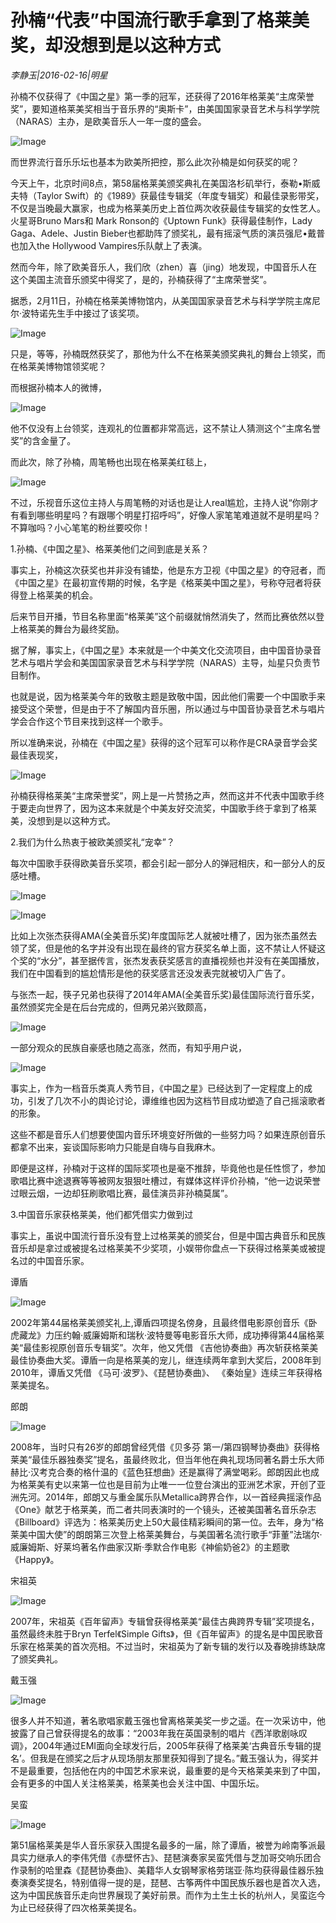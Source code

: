 # 孙楠“代表”中国流行歌手拿到了格莱美奖，却没想到是以这种方式

*李静玉|2016-02-16|明星*

孙楠不仅获得了《中国之星》第一季的冠军，还获得了2016年格莱美“主席荣誉奖”，要知道格莱美奖相当于音乐界的“奥斯卡”，由美国国家录音艺术与科学学院（NARAS）主办，是欧美音乐人一年一度的盛会。

![Image](http://static.ylzbl.com/uploads/ueditor/php/upload/image/20170927/1506519169842076.jpeg)

而世界流行音乐乐坛也基本为欧美所把控，那么此次孙楠是如何获奖的呢？

今天上午，北京时间8点，第58届格莱美颁奖典礼在美国洛杉矶举行，泰勒•斯威夫特（Taylor Swift）的《1989》获最佳专辑奖（年度专辑奖）和最佳录影带奖，不仅是当晚最大赢家，也成为格莱美历史上首位两次收获最佳专辑奖的女性艺人。火星哥Bruno Mars和 Mark Ronson的《Uptown Funk》获得最佳制作，Lady Gaga、Adele、Justin Bieber也都助阵了颁奖礼，最有摇滚气质的演员强尼•戴普也加入the Hollywood Vampires乐队献上了表演。

然而今年，除了欧美音乐人，我们欣（zhen）喜（jing）地发现，中国音乐人在这个美国主流音乐颁奖中得奖了，是的，孙楠获得了“主席荣誉奖”。

据悉，2月11日，孙楠在格莱美博物馆内，从美国国家录音艺术与科学学院主席尼尔·波特诺先生手中接过了该奖项。

![Image](http://si1.go2yd.com/get-image/0H1PvKJAX6e)

只是，等等，孙楠既然获奖了，那他为什么不在格莱美颁奖典礼的舞台上领奖，而在格莱美博物馆领奖呢？

而根据孙楠本人的微博，

![Image](http://si1.go2yd.com/get-image/0H1PvVRMCOW)

他不仅没有上台领奖，连观礼的位置都非常高远，这不禁让人猜测这个“主席名誉奖”的含金量了。

而此次，除了孙楠，周笔畅也出现在格莱美红毯上，

![Image](http://si1.go2yd.com/get-image/0H1PvVzssD2)

不过，乐视音乐这位主持人与周笔畅的对话也是让人real尴尬，主持人说“你刚才有看到哪些明星吗？有跟哪个明星打招呼吗”，好像人家笔笔难道就不是明星吗？不算咖吗？小心笔笔的粉丝要咬你！

1.孙楠、《中国之星》、格莱美他们之间到底是关系？

事实上，孙楠这次获奖也并非没有铺垫，他是东方卫视《中国之星》的夺冠者，而《中国之星》在最初宣传期的时候，名字是《格莱美中国之星》，号称夺冠者将获得登上格莱美的机会。

后来节目开播，节目名称里面“格莱美”这个前缀就悄然消失了，然而比赛依然以登上格莱美的舞台为最终奖励。

据了解，事实上，《中国之星》本来就是一个中美文化交流项目，由中国音协录音艺术与唱片学会和美国国家录音艺术与科学学院（NARAS）主导，灿星只负责节目制作。

也就是说，因为格莱美今年的致敬主题是致敬中国，因此他们需要一个中国歌手来接受这个荣誉，但是由于不了解国内音乐圈，所以通过与中国音协录音艺术与唱片学会合作这个节目来找到这样一个歌手。

所以准确来说，孙楠在《中国之星》获得的这个冠军可以称作是CRA录音学会奖最佳表现奖，

![Image](http://si1.go2yd.com/get-image/0H1PvMnW9YG)

孙楠获得格莱美“主席荣誉奖”，网上是一片赞扬之声，然而这并不代表中国歌手终于要走向世界了，因为这本来就是个中美友好交流奖，中国歌手终于拿到了格莱美，没想到是以这种方式。

2.我们为什么热衷于被欧美颁奖礼“宠幸”？

每次中国歌手获得欧美音乐奖项，都会引起一部分人的弹冠相庆，和一部分人的反感吐槽。

![Image](http://si1.go2yd.com/get-image/0H1PvSG7J2m)

![Image](http://si1.go2yd.com/get-image/0H1PvYiCkeu)

比如上次张杰获得AMA(全美音乐奖)年度国际艺人就被吐槽了，因为张杰虽然去领了奖，但是他的名字并没有出现在最终的官方获奖名单上面，这不禁让人怀疑这个奖的“水分”，甚至据传言，张杰发表获奖感言的直播视频也并没有在美国播放，我们在中国看到的尴尬情形是他的获奖感言还没发表完就被切入广告了。

与张杰一起，筷子兄弟也获得了2014年AMA(全美音乐奖)最佳国际流行音乐奖，虽然颁奖完全是在后台完成的，但两兄弟兴致颇高，

![Image](http://si1.go2yd.com/get-image/0H1PvaKCmMC)

一部分观众的民族自豪感也随之高涨，然而，有知乎用户说，

![Image](http://si1.go2yd.com/get-image/0H1PvUr9Xyi)

事实上，作为一档音乐类真人秀节目，《中国之星》已经达到了一定程度上的成功，引发了几次不小的舆论讨论，谭维维也因为这档节目成功塑造了自己摇滚歌者的形象。

这些不都是音乐人们想要使国内音乐环境变好所做的一些努力吗？如果连原创音乐都拿不出来，妄谈国际影响力只能是自嗨与自我麻木。

即便是这样，孙楠对于这样的国际奖项也是毫不推辞，毕竟他也是任性惯了，参加歌唱比赛中途退赛等等被网友狠狠吐槽过，有媒体这样评价孙楠，“他一边说荣誉过眼云烟，一边却狂刷歌唱比赛，最佳演员非孙楠莫属”。

3.中国音乐家获格莱美，他们都凭借实力做到过

事实上，虽说中国流行音乐没有登上过格莱美的颁奖台，但是中国古典音乐和民族音乐却是拿过或被提名过格莱美不少奖项，小娱带你盘点一下获得过格莱美或被提名过的中国音乐家。

谭盾

![Image](http://static.ylzbl.com/uploads/ueditor/php/upload/image/20170927/1506519089911262.jpeg)

2002年第44届格莱美颁奖礼上,谭盾四项提名傍身，且最终借电影原创音乐《卧虎藏龙》力压约翰·威廉姆斯和瑞秋·波特曼等电影音乐大师，成功捧得第44届格莱美“最佳影视原创音乐专辑奖”。次年，他又凭借 《吉他协奏曲》再次斩获格莱美最佳协奏曲大奖。谭盾一向是格莱美的宠儿，继连续两年拿到大奖后，2008年到2010年，谭盾又凭借 《马可·波罗》、《琵琶协奏曲》、 《秦始皇》连续三年获得格莱美提名。

郎朗

![Image](http://si1.go2yd.com/get-image/0H1PvbqoxBQ)

2008年，当时只有26岁的郎朗曾经凭借《贝多芬 第一/第四钢琴协奏曲》获得格莱美“最佳乐器独奏奖”提名，虽最终败北，但当年他在典礼现场同著名爵士乐大师赫比·汉考克合奏的格什温的《蓝色狂想曲》还是赢得了满堂喝彩。郎朗因此也成为格莱美有史以来第一位也是目前为止唯一一位登台演出的亚洲艺术家，开创了亚洲先河。2014年，郎朗又与重金属乐队Metallica跨界合作，以一首经典摇滚作品《One》献艺于格莱美，而二者共同表演时的一个镜头，还被美国著名音乐杂志《Billboard》评选为：格莱美历史上50大最佳精彩瞬间的第一位。去年，身为“格莱美中国大使”的朗朗第三次登上格莱美舞台，与美国著名流行歌手“菲董”法瑞尔·威廉姆斯、好莱坞著名作曲家汉斯·季默合作电影《神偷奶爸2》的主题歌《Happy》。

宋祖英

![Image](http://si1.go2yd.com/get-image/0H1PvNgbL0K)

2007年，宋祖英《百年留声》专辑曾获得格莱美“最佳古典跨界专辑”奖项提名，虽然最终未胜于Bryn Terfel《Simple Gifts》，但《百年留声》的提名是中国民歌音乐家在格莱美的首次亮相。不过当时，宋祖英为了新专辑的发行以及春晚排练缺席了颁奖典礼。

戴玉强

![Image](http://si1.go2yd.com/get-image/0H1PvP7flfE)

很多人并不知道，著名歌唱家戴玉强也曾离格莱美奖一步之遥。在一次采访中，他披露了自己曾获得提名的故事：“2003年我在英国录制的唱片《西洋歌剧咏叹调》，2004年通过EMI面向全球发行后，2005年获得了格莱美‘古典音乐专辑的提名’。但我是在颁奖之后才从现场朋友那里获知得到了提名。”戴玉强认为，得奖并不是最重要，包括他在内的中国艺术家来说，最重要的是今天格莱美来到了中国，会有更多的中国人关注格莱美，格莱美也会关注中国、中国乐坛。

吴蛮

![Image](http://si1.go2yd.com/get-image/0H1PvQuvvyS)

第51届格莱美是华人音乐家获入围提名最多的一届，除了谭盾，被誉为岭南筝派最具实力继承人的李伟凭借《赤壁怀古》、琵琶演奏家吴蛮凭借与芝加哥交响乐团合作录制的哈里森《琵琶协奏曲》、美籍华人女钢琴家格劳瑞亚·陈均获得最佳器乐独奏演奏奖提名，特别值得一提的是，琵琶、古筝两件中国民族乐器也是首次入选，这为中国民族音乐走向世界展现了美好前景。而作为土生土长的杭州人，吴蛮迄今为止已经获得了四次格莱美提名。

